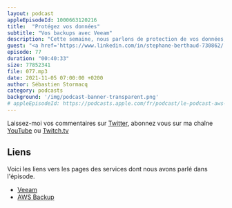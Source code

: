 ```yaml
---
layout: podcast
appleEpisodeId: 1000663120216
title:  "Protégez vos données"
subtitle: "Vos backups avec Veeam"
description: "Cette semaine, nous parlons de protection de vos données, avec les solutions de sauvegarde de Veeam qui s'intègrent avec les solutions AWS, telles que Amazon EC2, Amazon S3 ou Amazon EBS. Sauvegarde, redémarrage d'activité, récupération instantanée, migration de vos données sont au menu."
guest: "<a href='https://www.linkedin.com/in/stephane-berthaud-730862/'>Stéphane Berthaud</a>, Directeur Technique, Veeam."
episode: 77
duration: "00:40:33"
size: 77852341
file: 077.mp3
date: 2021-11-05 07:00:00 +0200
author: Sébastien Stormacq
category: podcasts
background: '/img/podcast-banner-transparent.png'
# appleEpisodeId: https://podcasts.apple.com/fr/podcast/le-podcast-aws-en-français/id1452118442
---
```


Laissez-moi vos commentaires sur [Twitter](https://twitter.com/sebsto), abonnez vous sur ma chaîne [YouTube](https://www.youtube.com/sebsto) ou [Twitch.tv](https://www.twitch.tv/sebAWS)

## Liens

Voici les liens vers les pages des services dont nous avons parlé dans l'épisode.

- [Veeam](https://www.veeam.com)
- [AWS Backup](https://aws.amazon.com/backup-restore/)